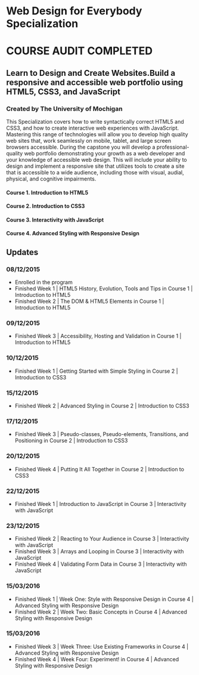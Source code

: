 # Web Design for Everybody Specialization
# COURSE AUDIT COMPLETED
## Learn to Design and Create Websites.Build a responsive and accessible web portfolio using HTML5, CSS3, and JavaScript
### Created by The University of Mochigan

This Specialization covers how to write syntactically correct HTML5 and CSS3, and how to create interactive web experiences with JavaScript. Mastering this range of technologies will allow you to develop high quality web sites that, work seamlessly on mobile, tablet, and large screen browsers accessible. During the capstone you will develop a professional-quality web portfolio demonstrating your growth as a web developer and your knowledge of accessible web design. This will include your ability to design and implement a responsive site that utilizes tools to create a site that is accessible to a wide audience, including those with visual, audial, physical, and cognitive impairments.

#### Course 1. Introduction to HTML5
#### Course 2. Introduction to CSS3
#### Course 3. Interactivity with JavaScript
#### Course 4. Advanced Styling with Responsive Design

## Updates
### 08/12/2015
- Enrolled in the program
- Finished Week 1 | HTML5 History, Evolution, Tools and Tips in Course 1 | Introduction to HTML5
- Finished Week 2 | The DOM & HTML5 Elements in Course 1 | Introduction to HTML5

### 09/12/2015
- Finished Week 3 | Accessibility, Hosting and Validation in Course 1 | Introduction to HTML5

### 10/12/2015
- Finished Week 1 | Getting Started with Simple Styling in Course 2 | Introduction to CSS3

### 15/12/2015
- Finished Week 2 | Advanced Styling in Course 2 | Introduction to CSS3

### 17/12/2015
- Finished Week 3 | Pseudo-classes, Pseudo-elements, Transitions, and Positioning in Course 2 | Introduction to CSS3

### 20/12/2015
- Finished Week 4 | Putting It All Together in Course 2 | Introduction to CSS3

### 22/12/2015
- Finished Week 1 | Introduction to JavaScript in Course 3 | Interactivity with JavaScript

### 23/12/2015
- Finished Week 2 | Reacting to Your Audience in Course 3 | Interactivity with JavaScript
- Finished Week 3 | Arrays and Looping in Course 3 | Interactivity with JavaScript
- Finished Week 4 | Validating Form Data in Course 3 | Interactivity with JavaScript

### 15/03/2016
- Finished Week 1 | Week One: Style with Responsive Design in Course 4 | Advanced Styling with Responsive Design
- Finished Week 2 | Week Two: Basic Concepts in Course 4 | Advanced Styling with Responsive Design

### 15/03/2016
- Finished Week 3 | Week Three: Use Existing Frameworks in Course 4 | Advanced Styling with Responsive Design
- Finished Week 4 | Week Four: Experiment! in Course 4 | Advanced Styling with Responsive Design
